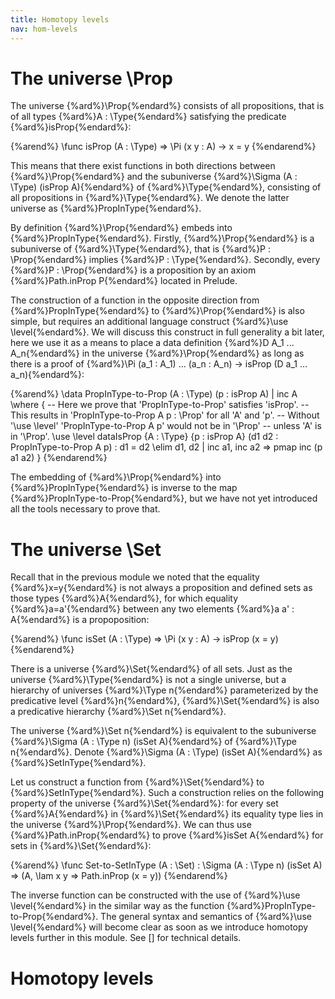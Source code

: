 ```yaml
---
title: Homotopy levels
nav: hom-levels
---
```


# The universe \Prop

The universe {%ard%}\Prop{%endard%} consists of all propositions, that is of all types 
{%ard%}A : \Type{%endard%} satisfying the predicate {%ard%}isProp{%endard%}:

{%arend%}
\func isProp (A : \Type) => \Pi (x y : A) -> x = y
{%endarend%}

This means that there exist functions in both directions between {%ard%}\Prop{%endard%} and the 
subuniverse {%ard%}\Sigma (A : \Type) (isProp A){%endard%} of {%ard%}\Type{%endard%}, consisting of
all propositions in {%ard%}\Type{%endard%}. We denote the latter universe as {%ard%}PropInType{%endard%}.

By definition {%ard%}\Prop{%endard%} embeds into {%ard%}PropInType{%endard%}. Firstly,
{%ard%}\Prop{%endard%} is a subuniverse of {%ard%}\Type{%endard%}, that is 
{%ard%}P : \Prop{%endard%} implies {%ard%}P : \Type{%endard%}. Secondly, every {%ard%}P : \Prop{%endard%}
is a proposition by an axiom {%ard%}Path.inProp P{%endard%} located in Prelude.

The construction of a function in the opposite direction from {%ard%}PropInType{%endard%} to
{%ard%}\Prop{%endard%} is also simple, but requires an additional language construct 
{%ard%}\use \level{%endard%}. We will discuss this construct in full generality a bit later, here
we use it as a means to place a data definition {%ard%}D A_1 ... A_n{%endard%} in the universe {%ard%}\Prop{%endard%}
as long as there is a proof of {%ard%}\Pi (a_1 : A_1) ... (a_n : A_n) -> isProp (D a_1 ... a_n){%endard%}:

{%arend%}
\data PropInType-to-Prop (A : \Type) (p : isProp A)
  | inc A
  \where {
    -- Here we prove that 'PropInType-to-Prop' satisfies 'isProp'.
    -- This results in 'PropInType-to-Prop A p : \Prop' for all 'A' and 'p'.
    -- Without '\use \level' 'PropInType-to-Prop A p' would not be in '\Prop'
    --   unless 'A' is in '\Prop'.
    \use \level dataIsProp {A : \Type} {p : isProp A} 
                     (d1 d2 : PropInType-to-Prop A p) : d1 = d2 \elim d1, d2
      | inc a1, inc a2 => pmap inc (p a1 a2)
  }
{%endarend%}

The embedding of {%ard%}\Prop{%endard%} into {%ard%}PropInType{%endard%} is inverse to the map
{%ard%}PropInType-to-Prop{%endard%}, but we have not yet introduced all the tools necessary to prove that.
<!--TODO:ref-->

# The universe \Set

Recall that in the previous module we noted that the equality {%ard%}x=y{%endard%} is not always a proposition
and defined sets as those types {%ard%}A{%endard%}, for which equality {%ard%}a=a'{%endard%} between any two 
elements {%ard%}a a' : A{%endard%} is a propoposition:

{%arend%}
\func isSet (A : \Type) => \Pi (x y : A) -> isProp (x = y)
{%endarend%}

There is a universe {%ard%}\Set{%endard%} of all sets. Just as the universe {%ard%}\Type{%endard%} is not
a single universe, but a hierarchy of universes {%ard%}\Type n{%endard%} parameterized by the predicative
level {%ard%}n{%endard%}, {%ard%}\Set{%endard%} is also a predicative hierarchy {%ard%}\Set n{%endard%}.

The universe {%ard%}\Set n{%endard%} is equivalent to the subuniverse {%ard%}\Sigma (A : \Type n) (isSet A){%endard%}
of {%ard%}\Type n{%endard%}. Denote {%ard%}\Sigma (A : \Type) (isSet A){%endard%} as {%ard%}SetInType{%endard%}. 

Let us construct a function from {%ard%}\Set{%endard%} to {%ard%}SetInType{%endard%}. Such a construction relies on 
the following property of the universe {%ard%}\Set{%endard%}: for every set {%ard%}A{%endard%}
in {%ard%}\Set{%endard%} its equality type lies in the universe {%ard%}\Prop{%endard%}. We can thus 
use {%ard%}Path.inProp{%endard%} to prove {%ard%}isSet A{%endard%} for sets in {%ard%}\Set{%endard%}:

{%arend%}
\func Set-to-SetInType (A : \Set) : \Sigma (A : \Type n) (isSet A) =>
       (A, \lam x y => Path.inProp (x = y))
{%endarend%}

The inverse function can be constructed with the use of {%ard%}\use \level{%endard%} in the similar way as the function
{%ard%}PropInType-to-Prop{%endard%}. The general syntax and semantics of {%ard%}\use \level{%endard%} will
become clear as soon as we introduce homotopy levels further in this module. See <!-- TODO: ref -->[] for 
technical details.

# Homotopy levels

<!--

    -- Когда мы пишем \use \level, после этого нужно определить функцию, доказывающую утверждение вида \Pi (a_1 : A_1) ... (a_n : A_n) -> D a_1 ... a_n `hasLevel` n для некоторого n,
    -- где D -- это тип данных или класс, для которого это утверждение доказывется (\use \level должен находиться в \where-блоке D), а A_1 ... A_n -- типы его параметров.
    -- Если D -- это класс, то A_1 .. A_n -- это типы любого набора полей D.
    -- После этого гомотопический уровень D становится равным n.

-- 2. Вселенная \Set и ее эквивалентность с подвселенной \Type.

-- Вселенная \Set n эквивалентна \Sigma (A : \Type n) (isSet A).
\func isSet (A : \Type) => \Pi (x y : A) -> isProp (x = y)

-- Аналогичное функции можно определить для \Set, но мы определим только функцию в одну сторону.
\func Set1 => \Set
\func Set2 => \Sigma (A : \Type) (isSet A)

-- Для равенств есть следующее правило.
-- Если A : \(n+1)-Type и a,a' : A, то a = a' : \n-Type

-- Таким оразом, мы можем доказать, что любой элемент \Set удовлетворяет предикату isSet при помощи Path.inProp следующим образом.
-- Многие индуктивные определения попадают во вселенную \Set.
-- Таким образом, мы можем доказать, что они удовлетворяют isSet, при помощи Path.inProp.
-- Именно таким образом мы доказывали, что Nat удовлетворяет ему, в предыдущей лекции.
\func Set1-to-Set2 (P : \Set) : Set2 => (P, \lam x y => pathInProp {x = y})

-- 3. Гомотопический уровень.

-- Типы параметризованы двумя уровнями.
-- Про первый мы уже говорили раньше.
-- Мы будем называть его предикативным уровнем.
-- Второй называется гомотопическим уровнем.

-- Его можно указывать вторым аргументом к \Type или перед Type.
\func bak => \Type 30 66
\func bak' => \66-Type 30

-- Гомотопический уровень начинается не с 0, а с -1, но вселенная с этим уровнем обозначается просто \Prop.
-- У этой вселенной нет предикативного уровня.
\func foo => \Prop

-- У всех остальных вселенных есть оба уровня.
-- Для вселенных, имеющих гомотопический уровень 0, есть специальный синтаксис.
-- Вместо \Type n 0 можно писать \Set n.
\func bar => \Type 30 0
\func bar' => \Set 30

-- Вселенные вкладываются друг в большие вселенные.
-- A : \Type n m => A : \Type (n+1) (m+1)
-- В частности \Prop является наименьшей вселенной.
-- A : \Prop => A : \Type n m

-- Мы можем определить n-уровень индуктивным образом:
\func hasLevel (A : \Type) (n : Nat) : \Type \elim n
  | 0 => isProp A
  | suc n => \Pi (x y : A) -> (x = y) `hasLevel` n

-- Таким образом, isProp A -- это A `hasLevel` 0, а isSet A -- это A `hasLevel` 1.
\func baz => Nat `hasLevel` 1

-- Еще одно полезное свойство гомотопических уровней -- это то, что гомотопический уровень \Pi-типа равен уровню кодомена.
-- A : \Type n m
-- B : A -> \Type n' m'
-- (\Pi (x : A) -> B x) : \Type (\max n n') m'

-- 4. \truncated \data, пропозициональное обрезание.

-- Еще одна новая конструкция: \truncated \data.
-- Она позволяет поместить \data в любой гомотопический уровень.
-- У типа данных, объявленного таким образом, есть одно ограничение.
-- Когда определяется рекурсивная фунция над ним, ее кодомен должен лежать в указанной вселенной.
\truncated \data Trunc (A : \Type) : \Prop
  | trunc A

\func H {A : \Type} {B : \Prop} (f : A -> B) (a : Trunc A) : B \elim a
  | trunc a => f a
  -- H (trunc a) === f a

-- Например, мы не можем определить функцию ex1, так как Nat не лежит во вселенной \Prop.
-- \func ex1 (t : Trunc Nat) : Nat
--   | trunc n => n

-- Но мы можем определить ex2, так как 0 = 0 лежит во вселенной \Prop.
\func ex2 (t : Trunc Nat) : 0 = 0
  | trunc n => idp

-- Trunc A называется (пропозициональным) обрезанием A.
-- Trunc A -- это утверждение, верное тогда и только тогда, когда тип A населен.
-- Если A населен, то очевидно и Trunc A населен.

-- Докажем, что Trunc Empty пуст.
-- Это легко сделать, так как Empty является утверждением.
\func Trunc-Empty (t : Trunc Empty) : Empty \elim t
  | trunc a => a

-- Тип данных будет находится во вселенной \Prop, если у него максимум один конструктор и типы всех параметры этого конструктора лежат в \Prop.
-- Например, T лежит в \Prop.
-- \data T (b : Bool) \with
--   | true => tt

\func T-test (b : Bool) : \Prop => T b

-- 4. Или, существует.

-- Теперь мы можем определить операции "или" и "существует" над утверждениями.
-- Мы можем определить "или" как обрезание Either, либо через \truncated \data.
-- \data Either (A B : \Type) | inl A | inr B
-- \func \fixr 2 Or (A B : \Prop) : \Prop => Trunc (Either A B)

\truncated \data \fixr 2 Or (A B : \Prop) : \Prop
  | inl A
  | inr B

-- "Или" должен удовлетворять трем свойствам:
-- 1. A -> A `Or` B
-- 2. B -> A `Or` B
-- 3. Для любого утверждения C если A -> C и B -> C, то A `Or` B -> C.
-- Первые два свойства -- это просто конструкторы Or, а последнее -- это просто его рекурсор:
\func Or-rec {A B C : \Prop} (f : A -> C) (g : B -> C) (p : A `Or` B) : C \elim p
  | inl a => f a
  | inr b => g b

-- "Существует" тоже легко определяется через Trunc:
\func exists (A : \Type) (B : A -> \Prop) => Trunc (\Sigma (x : A) (B x))

-- 5. Предикат "тип не пуст".

\data Unit | unit

-- В логике первого порядка утверждение о том, что множество A населено, определяется как "существует a : A такой, что верно истинное утверждение".
-- Мы можем повторить это определение:
\func isInhabited' (A : \Type) : \Prop => exists A (\lam _ => Unit)

-- Но у нас есть более простой вариант (который эквивалентен предыдущему определению):
\func isInhabited (A : \Type) : \Prop => Trunc A

-->

